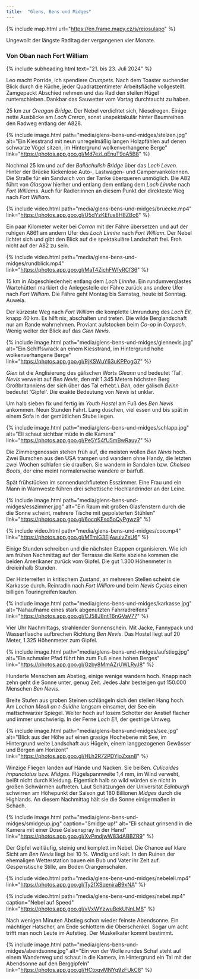 ```yaml
---
title:  "Glens, Bens und Midges"
---
```


{% include map.html url="https://en.frame.mapy.cz/s/rejosulapo" %}

Ungewollt der längste Radltag der vergangenen vier Monate.

### Von Oban nach Fort William

{% include subheading.html text="21. bis 23. Juli 2024" %}  

Leo macht Porride, ich spendiere *Crumpets*.
Nach dem Toaster suchender Blick durch die Küche, jeder Quadratzentimeter Arbeitsfläche vollgestellt.
Zamgepackt Abschied nehmen und das Rad den steilen Hügel runterschieben.
Dankbar das Sauwetter vom Vortag durchtaucht zu haben.

25 km zur *Creagan Bridge*.
Der Nebel verdichtet sich, Nieselregen.
Einige nette Ausblicke am *Loch Creran*, sonst unspektakulär hinter Baumreihen den Radweg entlang der A828.

{% include image.html path="media/glens-bens-und-midges/stelzen.jpg" alt="Ein Kiesstrand mit neun unregelmäßig langen Holzpfählen auf denen schwarze Vögel sitzen, im Hintergrund wolkenverhangene Berge" link="https://photos.app.goo.gl/Md7ezLqEnuT9oA5B8" %}

Nochmal 25 km und auf der *Ballachulish Bridge* über das *Loch Leven*.
Hinter der Brücke lückenlose Auto-, Lastwagen- und Campervankolonnen.
Die Straße für ein Sandwich von der Tanke überqueren unmöglich.
Die A82 führt von *Glasgow* hierher und entlang dem entlang dem *Loch Linnhe* nach *Fort Williams*.
Auch für Radler:innen an diesem Punkt der direkteste Weg nach *Fort William*.

{% include video.html path="media/glens-bens-und-midges/bruecke.mp4" link="https://photos.app.goo.gl/U5dYzKEfus8H8ZBc6" %}

Ein paar Kilometer weiter bei *Corran* mit der Fähre übersetzen und auf der ruhigen A861 am andern Ufer des *Loch Linnhe* nach *Fort William*.
Der Nebel lichtet sich und gibt den Blick auf die spektakuläre Landschaft frei.
Froh nicht auf der A82 zu sein.

{% include video.html path="media/glens-bens-und-midges/rundblick.mp4" link="https://photos.app.goo.gl/MaT4ZichFWfyRCf36" %}

15 km in Abgeschiedenheit entlang dem *Loch Linnhe*.
Ein rundumverglastes Wartehütterl markiert die Anlegestelle der Fähre zurück ans andere Ufer nach *Fort William*.
Die Fähre geht Montag bis Samstag, heute ist Sonntag.
Auweia.

Der kürzeste Weg nach *Fort William* die komplette Umrundung des *Loch Eil*, knapp 40 km.
Es hilft nix, abschalten und treten.
Die wilde Berglandschaft nur am Rande wahrnehmen.
Proviant aufstocken beim *Co-op* in *Corpach*.
Wenig weiter der Blick auf das *Glen Nevis*.

{% include image.html path="media/glens-bens-und-midges/glennevis.jpg" alt="Ein Schiffswrack an einem Kiesstrand, im Hintergrund hohe wolkenverhangene Berge" link="https://photos.app.goo.gl/RjKSWuY63uKPPogG7" %}

*Glen* ist die Anglisierung des gälischen Worts *Gleann* und bedeutet 'Tal'.
*Nevis* verweist auf *Ben Nevis*, den mit 1.345 Metern höchsten Berg Großbritanniens der sich über das Tal erhebt.\\
*Ben*, oder gälisch *Beinn* bedeutet 'Gipfel'.
Die exakte Bedeutung von *Nevis* ist unklar.

Um halb sieben fix und fertig im *Youth Hostel* am Fuß des *Ben Nevis* ankommen.
Neun Stunden Fahrt.
Lang duschen, viel essen und bis spät in einem Sofa in der gemütlichen Stube liegen.

{% include image.html path="media/glens-bens-und-midges/schlapp.jpg" alt="Eli schaut sichtbar müde in die Kamera" link="https://photos.app.goo.gl/Pe5Y54fU5mBwRauy7" %}

Die Zimmergenossen stehen früh auf, die meisten wollen *Ben Nevis* hoch.
Zwei Burschen aus den USA trampen und wandern ohne Handy, die letzten zwei Wochen schlafen sie draußen.
Sie wandern in Sandalen bzw. *Chelsea Boots*, der eine meint normalerweise wandere er barfuß.

Spät frühstücken im sonnendurchfluteten Esszimmer.
Eine Frau und ein Mann in Warnweste führen drei schottische Hochlandrinder an der Leine.

{% include image.html path="media/glens-bens-und-midges/esszimmer.jpg" alt="Ein Raum mit großen Glasfenstern durch die die Sonne scheint, mehrere Tische mit gepolsterten Stühlen" link="https://photos.app.goo.gl/6ocqKEsd5oQyPgwz9" %}

{% include video.html path="media/glens-bens-und-midges/coo.mp4" link="https://photos.app.goo.gl/MTmiG3EjAwuivZsU6" %}

Einige Stunden schreiben und die nächsten Etappen organisieren.
Wie ich am frühen Nachmittag auf der Terrasse die Kette abziehe kommen die beiden Amerikaner zurück vom Gipfel.
Die gut 1.300 Höhenmeter in dreieinhalb Stunden.

Der Hinterreifen in kritischem Zustand, an mehreren Stellen scheint die Karkasse durch.
Reinradln nach *Fort William* und beim *Nevis Cycles* einen billigen Touringreifen kaufen.

{% include image.html path="media/glens-bens-und-midges/karkasse.jpg" alt="Nahaufname eines stark abgenutzten Fahrradreifens" link="https://photos.app.goo.gl/CJ58J8ntT6nGVaV77" %}

Vier Uhr Nachmittags, strahlender Sonnenschein.
Mit Jacke, Fannypack und Wasserflasche aufbrechen Richtung *Ben Nevis*.
Das Hostel liegt auf 20 Meter, 1.325 Höhenmeter zum Gipfel.

{% include image.html path="media/glens-bens-und-midges/aufstieg.jpg" alt="Ein schmaler Pfad führt hin zum Fuß eines hohen Berges" link="https://photos.app.goo.gl/Gzby8MmAZrUWLRyJ8" %}

Hunderte Menschen am Abstieg, einige wenige wandern hoch.
Knapp nach zehn geht die Sonne unter, genug Zeit.
Jedes Jahr besteigen gut 150.000 Menschen *Ben Nevis*.

Breite Stufen aus groben Steinen schlängeln sich den steilen Hang hoch.
Am *Lochan Meall an t-Suidhe* langsam einsamer, der See ein mattschwarzer Spiegel.
Weiter hoch auf losem Schotter der Anstief flacher und immer unschwierig.
In der Ferne *Loch Eil*, der gestrige Umweg.

{% include image.html path="media/glens-bens-und-midges/see.jpg" alt="Blick aus der Höhe auf einen grasige Hochebene mit See, im Hintergrund weite Landschaft aus Hügeln, einem langgezogenen Gewässer und Bergen am Horizont" link="https://photos.app.goo.gl/HLh2R72PDYjoZxsn8" %}

Winzige Fliegen landen auf Hände und Nacken.
Sie beißen.
*Culicoides impunctatus* bzw. *Midges*.
Flügelspannweite 1,4 mm, im Wind verweht, beißt nicht durch Kleidung.
Eigentlich halb so wild würden sie nicht in großen Schwärmen auftreten.
Laut Schätzungen der Universität *Edinburgh* schwirren am Höhepunkt der Saison gut 180 Billionen *Midges* durch die Highlands.
An diesem Nachmittag hält sie die Sonne einigermaßen in Schach.

{% include image.html path="media/glens-bens-und-midges/smidgeup.jpg" caption="Smidge up!" alt="Eli schaut grinsend in die Kamera mit einer Dose Gelsenspray in der Hand" link="https://photos.app.goo.gl/XvPmdjwW83dABBZR9" %}

Der Gipfel weitläufig, steinig und komplett im Nebel.
Die Chance auf klare Sicht am *Ben Nevis* liegt bei 10 %.
Windig und kalt.
In den Ruinen der ehemaligen Wetterstation bauen ein Bub und Vater ihr Zelt auf.
Gespenstische Stille, am Boden Orangenschalen.

{% include video.html path="media/glens-bens-und-midges/nebeleli.mp4" link="https://photos.app.goo.gl/Ty2fXSqenjraB9xNA" %}

{% include video.html path="media/glens-bens-und-midges/nebel.mp4" caption="Nebel auf Speed" link="https://photos.app.goo.gl/vVxWYzwuBekUNnLM8" %}

Nach wenigen Minuten Abstieg schon wieder feinste Abendsonne.
Ein mächtiger Hatscher, am Ende schlottern die Oberschenkel.
Sogar um acht trifft man noch Leute im Aufstieg.
Der Muskelkater kommt bestimmt.

{% include image.html path="media/glens-bens-und-midges/abendsonne.jpg" alt="Ein von der Wolle rundes Schaf steht auf einem Wanderweg und schaut in die Kamera, im Hintergrund ein Tal mit der Abendsonne auf den Berggipfeln" link="https://photos.app.goo.gl/HCtoqvMNYq9zFUkC8" %}
